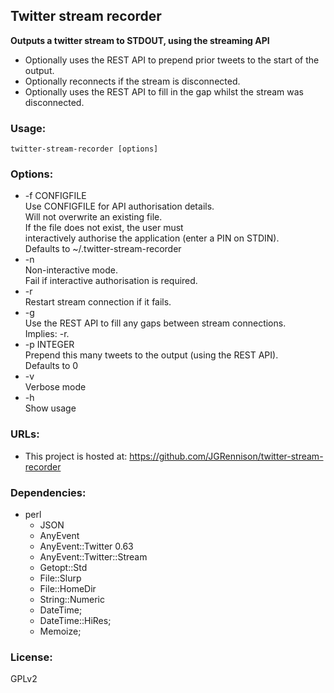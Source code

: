 ## Twitter stream recorder

**Outputs a twitter stream to STDOUT, using the streaming API**  

* Optionally uses the REST API to prepend prior tweets to the start of the output.  
* Optionally reconnects if the stream is disconnected.  
* Optionally uses the REST API to fill in the gap whilst the stream was disconnected.  

### Usage:

    twitter-stream-recorder [options]

### Options:
* -f CONFIGFILE  
  Use CONFIGFILE for API authorisation details.  
  Will not overwrite an existing file.  
  If the file does not exist, the user must  
  interactively authorise the application (enter a PIN on STDIN).  
  Defaults to ~/.twitter-stream-recorder
* -n  
  Non-interactive mode.  
  Fail if interactive authorisation is required.
* -r  
  Restart stream connection if it fails.
* -g  
  Use the REST API to fill any gaps between stream connections.  
  Implies: -r.
* -p INTEGER  
  Prepend this many tweets to the output (using the REST API).  
  Defaults to 0
* -v  
  Verbose mode
* -h  
  Show usage

### URLs:
* This project is hosted at: https://github.com/JGRennison/twitter-stream-recorder  

### Dependencies:
* perl  
  * JSON  
  * AnyEvent  
  * AnyEvent::Twitter 0.63  
  * AnyEvent::Twitter::Stream  
  * Getopt::Std  
  * File::Slurp  
  * File::HomeDir  
  * String::Numeric  
  * DateTime;  
  * DateTime::HiRes;  
  * Memoize;  

### License:
GPLv2
